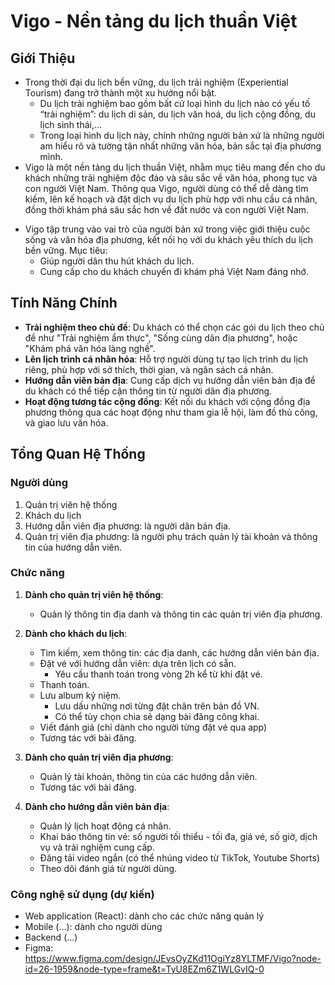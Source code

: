 # Vigo - Nền tảng du lịch thuần Việt

## Giới Thiệu
* Trong thời đại du lịch bền vững, du lịch trải nghiệm (Experiential Tourism) đang trở thành một xu hướng nổi bật.
    - Du lịch trải nghiệm bao gồm bất cứ loại hình du lịch nào có yếu tố “trải nghiệm”: du lịch di sản, du lịch văn hoá, du lịch cộng đồng, du lịch sinh thái,…
    - Trong loại hình du lịch này, chính những người bản xứ là những người am hiểu rõ và tường tận nhất những văn hóa, bản sắc tại địa phương mình.
* Vigo là một nền tảng du lịch thuần Việt, nhằm mục tiêu mang đến cho du khách những trải nghiệm độc đáo và sâu sắc về văn hóa, phong tục và con người Việt Nam. Thông qua Vigo, người dùng có thể dễ dàng tìm kiếm, lên kế hoạch và đặt dịch vụ du lịch phù hợp với nhu cầu cá nhân, đồng thời khám phá sâu sắc hơn về đất nước và con người Việt Nam.
- Vigo tập trung vào vai trò của người bản xứ trong việc giới thiệu cuộc sống và văn hóa địa phương, kết nối họ với du khách yêu thích du lịch bền vững. Mục tiêu:
	- Giúp người dân thu hút khách du lịch.
	- Cung cấp cho du khách chuyến đi khám phá Việt Nam đáng nhớ.
## Tính Năng Chính
- **Trải nghiệm theo chủ đề**: Du khách có thể chọn các gói du lịch theo chủ đề như "Trải nghiệm ẩm thực", "Sống cùng dân địa phương", hoặc "Khám phá văn hóa làng nghề".
- **Lên lịch trình cá nhân hóa**: Hỗ trợ người dùng tự tạo lịch trình du lịch riêng, phù hợp với sở thích, thời gian, và ngân sách cá nhân.
- **Hướng dẫn viên bản địa**: Cung cấp dịch vụ hướng dẫn viên bản địa để du khách có thể tiếp cận thông tin từ người dân địa phương.
- **Hoạt động tương tác cộng đồng**: Kết nối du khách với cộng đồng địa phương thông qua các hoạt động như tham gia lễ hội, làm đồ thủ công, và giao lưu văn hóa.
## Tổng Quan Hệ Thống
### Người dùng
1. Quản trị viên hệ thống
2. Khách du lịch
3. Hướng dẫn viên địa phương: là người dân bản địa.
4. Quản trị viên địa phương: là người phụ trách quản lý tài khoản và thông tin của hướng dẫn viên.
### Chức năng
1. **Dành cho quản trị viên hệ thống**:
   * Quản lý thông tin địa danh và thông tin các quản trị viên địa phương.

2. **Dành cho khách du lịch**:
   * Tìm kiếm, xem thông tin: các địa danh, các hướng dẫn viên bản địa.
   * Đặt vé với hướng dẫn viên: dựa trên lịch có sẵn.
	   * Yêu cầu thanh toán trong vòng 2h kể từ khi đặt vé.
   * Thanh toán.
   * Lưu album kỷ niệm.
	   * Lưu dấu những nơi từng đặt chân trên bản đồ VN.
	   * Có thể tùy chọn chia sẻ dạng bài đăng công khai.
   * Viết đánh giá (chỉ dành cho người từng đặt vé qua app)
   * Tương tác với bài đăng.

3. **Dành cho quản trị viên địa phương**:
	* Quản lý tài khoản, thông tin của các hướng dẫn viên.
	* Tương tác với bài đăng.

4. **Dành cho hướng dẫn viên bản địa**:
     * Quản lý lịch hoạt động cá nhân.
     * Khai báo thông tin vé: số người tối thiểu - tối đa, giá vé, số giờ, dịch vụ và trải nghiệm cung cấp.
     * Đăng tải video ngắn (có thể nhúng video từ TikTok, Youtube Shorts)
     * Theo dõi đánh giá từ người dùng.
### Công nghệ sử dụng (dự kiến)
* Web application (React): dành cho các chức năng quản lý
* Mobile (...): dành cho người dùng
* Backend (...)
* Figma: https://www.figma.com/design/JEvsOyZKd11OgiYz8YLTMF/Vigo?node-id=26-1959&node-type=frame&t=TyU8EZm6Z1WLGvIQ-0
